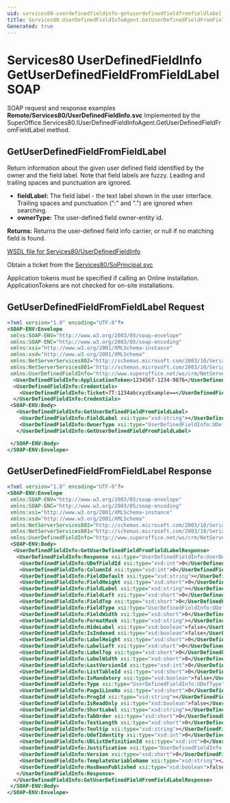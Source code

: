 ```yaml
---
uid: services80-userdefinedfieldinfo-getuserdefinedfieldfromfieldlabel
title: Services80.UserDefinedFieldInfoAgent.GetUserDefinedFieldFromFieldLabel SOAP
Generated: true
---
```


# Services80 UserDefinedFieldInfo GetUserDefinedFieldFromFieldLabel SOAP

SOAP request and response examples **Remote/Services80/UserDefinedFieldInfo.svc**
Implemented by the <see cref="M:SuperOffice.Services80.IUserDefinedFieldInfoAgent.GetUserDefinedFieldFromFieldLabel">SuperOffice.Services80.IUserDefinedFieldInfoAgent.GetUserDefinedFieldFromFieldLabel</see> method.

## GetUserDefinedFieldFromFieldLabel

Return information about the given user defined field identified by the owner and the field label. Note that field labels are fuzzy. Leading and trailing spaces and punctuation are ignored.

* **fieldLabel:** The field label - the text label shown in the user interface. Trailing spaces and punctuation (":" and ".") are ignored when searching.
* **ownerType:** The user-defined field owner-entity id.

**Returns:** Returns the user-defined field info carrier, or null if no matching field is found.


[WSDL file for Services80/UserDefinedFieldInfo](../Services80-UserDefinedFieldInfo.md)

Obtain a ticket from the [Services80/SoPrincipal.svc](../SoPrincipal/SoPrincipal.md)

Application tokens must be specified if calling an Online installation. ApplicationTokens are not checked for on-site installations.

## GetUserDefinedFieldFromFieldLabel Request

```xml
<?xml version="1.0" encoding="UTF-8"?>
<SOAP-ENV:Envelope
 xmlns:SOAP-ENV="http://www.w3.org/2003/05/soap-envelope"
 xmlns:SOAP-ENC="http://www.w3.org/2003/05/soap-encoding"
 xmlns:xsi="http://www.w3.org/2001/XMLSchema-instance"
 xmlns:xsd="http://www.w3.org/2001/XMLSchema"
 xmlns:NetServerServices802="http://schemas.microsoft.com/2003/10/Serialization/Arrays"
 xmlns:NetServerServices801="http://schemas.microsoft.com/2003/10/Serialization/"
 xmlns:UserDefinedFieldInfo="http://www.superoffice.net/ws/crm/NetServer/Services80">
  <UserDefinedFieldInfo:ApplicationToken>1234567-1234-9876</UserDefinedFieldInfo:ApplicationToken>
  <UserDefinedFieldInfo:Credentials>
    <UserDefinedFieldInfo:Ticket>7T:1234abcxyzExample==</UserDefinedFieldInfo:Ticket>
  </UserDefinedFieldInfo:Credentials>
 <SOAP-ENV:Body>
   <UserDefinedFieldInfo:GetUserDefinedFieldFromFieldLabel>
    <UserDefinedFieldInfo:FieldLabel xsi:type="xsd:string"></UserDefinedFieldInfo:FieldLabel>
    <UserDefinedFieldInfo:OwnerType xsi:type="UserDefinedFieldInfo:UDefType">Invalid</UserDefinedFieldInfo:OwnerType>
   </UserDefinedFieldInfo:GetUserDefinedFieldFromFieldLabel>

 </SOAP-ENV:Body>
</SOAP-ENV:Envelope>

```


## GetUserDefinedFieldFromFieldLabel Response

```xml
<?xml version="1.0" encoding="UTF-8"?>
<SOAP-ENV:Envelope
 xmlns:SOAP-ENV="http://www.w3.org/2003/05/soap-envelope"
 xmlns:SOAP-ENC="http://www.w3.org/2003/05/soap-encoding"
 xmlns:xsi="http://www.w3.org/2001/XMLSchema-instance"
 xmlns:xsd="http://www.w3.org/2001/XMLSchema"
 xmlns:NetServerServices802="http://schemas.microsoft.com/2003/10/Serialization/Arrays"
 xmlns:NetServerServices801="http://schemas.microsoft.com/2003/10/Serialization/"
 xmlns:UserDefinedFieldInfo="http://www.superoffice.net/ws/crm/NetServer/Services80">
 <SOAP-ENV:Body>
  <UserDefinedFieldInfo:GetUserDefinedFieldFromFieldLabelResponse>
   <UserDefinedFieldInfo:Response xsi:type="UserDefinedFieldInfo:UserDefinedFieldInfo">
    <UserDefinedFieldInfo:UDefFieldId xsi:type="xsd:int">0</UserDefinedFieldInfo:UDefFieldId>
    <UserDefinedFieldInfo:ColumnId xsi:type="xsd:int">0</UserDefinedFieldInfo:ColumnId>
    <UserDefinedFieldInfo:FieldDefault xsi:type="xsd:string"></UserDefinedFieldInfo:FieldDefault>
    <UserDefinedFieldInfo:FieldHeight xsi:type="xsd:short">0</UserDefinedFieldInfo:FieldHeight>
    <UserDefinedFieldInfo:FieldLabel xsi:type="xsd:string"></UserDefinedFieldInfo:FieldLabel>
    <UserDefinedFieldInfo:FieldLeft xsi:type="xsd:short">0</UserDefinedFieldInfo:FieldLeft>
    <UserDefinedFieldInfo:FieldTop xsi:type="xsd:short">0</UserDefinedFieldInfo:FieldTop>
    <UserDefinedFieldInfo:FieldType xsi:type="UserDefinedFieldInfo:UDefFieldType">Number</UserDefinedFieldInfo:FieldType>
    <UserDefinedFieldInfo:FieldWidth xsi:type="xsd:short">0</UserDefinedFieldInfo:FieldWidth>
    <UserDefinedFieldInfo:FormatMask xsi:type="xsd:string"></UserDefinedFieldInfo:FormatMask>
    <UserDefinedFieldInfo:HideLabel xsi:type="xsd:boolean">false</UserDefinedFieldInfo:HideLabel>
    <UserDefinedFieldInfo:IsIndexed xsi:type="xsd:boolean">false</UserDefinedFieldInfo:IsIndexed>
    <UserDefinedFieldInfo:LabelHeight xsi:type="xsd:short">0</UserDefinedFieldInfo:LabelHeight>
    <UserDefinedFieldInfo:LabelLeft xsi:type="xsd:short">0</UserDefinedFieldInfo:LabelLeft>
    <UserDefinedFieldInfo:LabelTop xsi:type="xsd:short">0</UserDefinedFieldInfo:LabelTop>
    <UserDefinedFieldInfo:LabelWidth xsi:type="xsd:short">0</UserDefinedFieldInfo:LabelWidth>
    <UserDefinedFieldInfo:LastVersionId xsi:type="xsd:int">0</UserDefinedFieldInfo:LastVersionId>
    <UserDefinedFieldInfo:ListTableId xsi:type="xsd:short">0</UserDefinedFieldInfo:ListTableId>
    <UserDefinedFieldInfo:IsMandatory xsi:type="xsd:boolean">false</UserDefinedFieldInfo:IsMandatory>
    <UserDefinedFieldInfo:Type xsi:type="UserDefinedFieldInfo:UDefType">Invalid</UserDefinedFieldInfo:Type>
    <UserDefinedFieldInfo:Page1LineNo xsi:type="xsd:short">0</UserDefinedFieldInfo:Page1LineNo>
    <UserDefinedFieldInfo:ProgId xsi:type="xsd:string"></UserDefinedFieldInfo:ProgId>
    <UserDefinedFieldInfo:IsReadOnly xsi:type="xsd:boolean">false</UserDefinedFieldInfo:IsReadOnly>
    <UserDefinedFieldInfo:ShortLabel xsi:type="xsd:string"></UserDefinedFieldInfo:ShortLabel>
    <UserDefinedFieldInfo:TabOrder xsi:type="xsd:short">0</UserDefinedFieldInfo:TabOrder>
    <UserDefinedFieldInfo:TextLength xsi:type="xsd:short">0</UserDefinedFieldInfo:TextLength>
    <UserDefinedFieldInfo:Tooltip xsi:type="xsd:string"></UserDefinedFieldInfo:Tooltip>
    <UserDefinedFieldInfo:UdefIdentity xsi:type="xsd:int">0</UserDefinedFieldInfo:UdefIdentity>
    <UserDefinedFieldInfo:UDListDefinitionId xsi:type="xsd:int">0</UserDefinedFieldInfo:UDListDefinitionId>
    <UserDefinedFieldInfo:Justification xsi:type="UserDefinedFieldInfo:UdefJustification">Default</UserDefinedFieldInfo:Justification>
    <UserDefinedFieldInfo:Version xsi:type="xsd:short">0</UserDefinedFieldInfo:Version>
    <UserDefinedFieldInfo:TemplateVariableName xsi:type="xsd:string"></UserDefinedFieldInfo:TemplateVariableName>
    <UserDefinedFieldInfo:HasBeenPublished xsi:type="xsd:boolean">false</UserDefinedFieldInfo:HasBeenPublished>
   </UserDefinedFieldInfo:Response>
  </UserDefinedFieldInfo:GetUserDefinedFieldFromFieldLabelResponse>
 </SOAP-ENV:Body>
</SOAP-ENV:Envelope>

```

